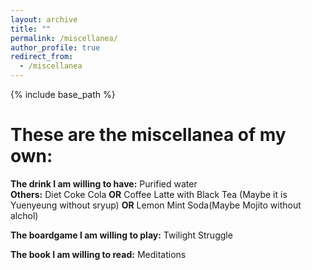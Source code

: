 ```yaml
---
layout: archive
title: ""
permalink: /miscellanea/
author_profile: true
redirect_from:
  - /miscellanea
---
```


{% include base_path %}

# **These are the miscellanea of my own:**

**The drink I am willing to have:**  Purified water <br>
**Others:** Diet Coke Cola **OR** Coffee Latte with Black Tea (Maybe it is Yuenyeung without sryup) **OR** Lemon Mint Soda(Maybe Mojito without alchol)

**The boardgame I am willing to play:** Twilight Struggle

**The book I am willing to read:**  Meditations
